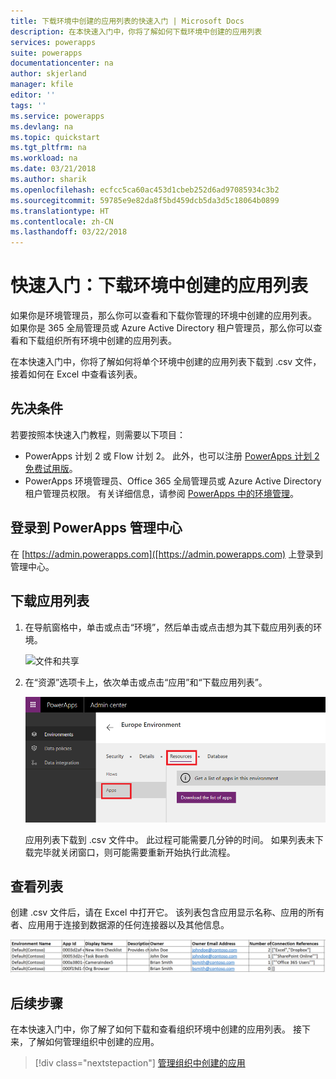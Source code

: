 ```yaml
---
title: 下载环境中创建的应用列表的快速入门 | Microsoft Docs
description: 在本快速入门中，你将了解如何下载环境中创建的应用列表
services: powerapps
suite: powerapps
documentationcenter: na
author: skjerland
manager: kfile
editor: ''
tags: ''
ms.service: powerapps
ms.devlang: na
ms.topic: quickstart
ms.tgt_pltfrm: na
ms.workload: na
ms.date: 03/21/2018
ms.author: sharik
ms.openlocfilehash: ecfcc5ca60ac453d1cbeb252d6ad97085934c3b2
ms.sourcegitcommit: 59785e9e82da8f5bd459dcb5da3d5c18064b0899
ms.translationtype: HT
ms.contentlocale: zh-CN
ms.lasthandoff: 03/22/2018
---
```

# <a name="quickstart-download-a-list-of-apps-created-in-your-environments"></a>快速入门：下载环境中创建的应用列表
如果你是环境管理员，那么你可以查看和下载你管理的环境中创建的应用列表。 如果你是 365 全局管理员或 Azure Active Directory 租户管理员，那么你可以查看和下载组织所有环境中创建的应用列表。

在本快速入门中，你将了解如何将单个环境中创建的应用列表下载到 .csv 文件，接着如何在 Excel 中查看该列表。

## <a name="prerequisites"></a>先决条件
 若要按照本快速入门教程，则需要以下项目：
 * PowerApps 计划 2 或 Flow 计划 2。 此外，也可以注册 [PowerApps 计划 2 免费试用版](https://web.powerapps.com/signup?redirect=marketing&email=)。
 * PowerApps 环境管理员、Office 365 全局管理员或 Azure Active Directory 租户管理员权限。 有关详细信息，请参阅 [PowerApps 中的环境管理](environments-administration.md)。

## <a name="sign-in-to-the-powerapps-admin-center"></a>登录到 PowerApps 管理中心
在 [https://admin.powerapps.com]([https://admin.powerapps.com) 上登录到管理中心。

## <a name="download-the-list-of-apps"></a>下载应用列表
1. 在导航窗格中，单击或点击“环境”，然后单击或点击想为其下载应用列表的环境。

    ![文件和共享](./media/admin-view-apps/environment.png)
2. 在“资源”选项卡上，依次单击或点击“应用”和“下载应用列表”。

    ![文件和共享](./media/admin-view-apps/resources-app.png)

    应用列表下载到 .csv 文件中。 此过程可能需要几分钟的时间。 如果列表未下载完毕就关闭窗口，则可能需要重新开始执行此流程。

## <a name="view-the-list"></a>查看列表
创建 .csv 文件后，请在 Excel 中打开它。 该列表包含应用显示名称、应用的所有者、应用用于连接到数据源的任何连接器以及其他信息。

![文件和共享](./media/admin-view-apps/excel-view.png)

## <a name="next-steps"></a>后续步骤
在本快速入门中，你了解了如何下载和查看组织环境中创建的应用列表。 接下来，了解如何管理组织中创建的应用。

> [!div class="nextstepaction"]
> [管理组织中创建的应用](admin-manage-apps.md)
